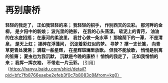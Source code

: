 # 再别康桥
>
**轻轻的我走了，
正如我轻轻的来；
我轻轻的招手，
作别西天的云彩。
那河畔的金柳，
是夕阳中的新娘；
波光里的艳影，
在我的心头荡漾。
软泥上的青荇，
油油的在水底招摇；
在康河的柔波里，
我甘心做一条水草！
那榆荫下的一潭，
不是清泉，
是天上虹；
揉碎在浮藻间，
沉淀着彩虹似的梦。
寻梦？
撑一支长篙，
向青草更青处漫溯；
满载一船星辉，
在星辉斑斓里放歌。
但我不能放歌，
悄悄是别离的笙箫；
夏虫也为我沉默，
沉默是今晚的康桥！
悄悄的我走了，
正如我悄悄的来；
我挥一挥衣袖，
不带走一片云彩。**
[引用]（https://hanyu.baidu.com/shici/detail?pid=bfc7fb8766eaebe2efeb3f0c7b8083c8&from=kg0）

